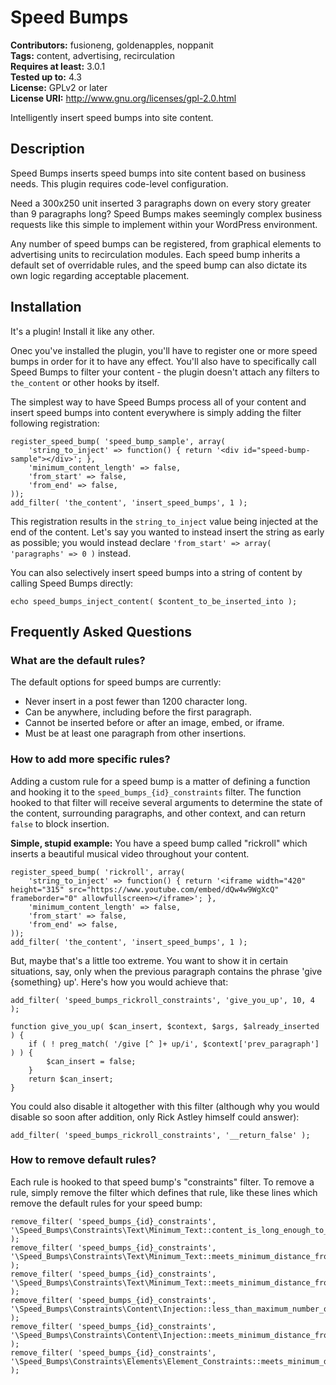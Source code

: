 # Speed Bumps #
**Contributors:** fusioneng, goldenapples, noppanit  
**Tags:** content, advertising, recirculation  
**Requires at least:** 3.0.1  
**Tested up to:** 4.3  
**License:** GPLv2 or later  
**License URI:** http://www.gnu.org/licenses/gpl-2.0.html  

Intelligently insert speed bumps into site content.

## Description ##

Speed Bumps inserts speed bumps into site content based on business needs. This plugin requires code-level configuration.

Need a 300x250 unit inserted 3 paragraphs down on every story greater than 9 paragraphs long? Speed Bumps makes seemingly complex business requests like this simple to implement within your WordPress environment.

Any number of speed bumps can be registered, from graphical elements to advertising units to recirculation modules. Each speed bump inherits a default set of overridable rules, and the speed bump can also dictate its own logic regarding acceptable placement.


## Installation ##

It's a plugin! Install it like any other.

Onec you've installed the plugin, you'll have to register one or more speed bumps in order for it to have any effect. You'll also have to specifically call Speed Bumps to filter your content - the plugin doesn't attach any filters to `the_content` or other hooks by itself.

The simplest way to have Speed Bumps process all of your content and insert speed bumps into content everywhere is simply adding the filter following registration:

```
register_speed_bump( 'speed_bump_sample', array(
	'string_to_inject' => function() { return '<div id="speed-bump-sample"></div>'; },
	'minimum_content_length' => false,
	'from_start' => false,
	'from_end' => false,
));
add_filter( 'the_content', 'insert_speed_bumps', 1 );
```

This registration results in the `string_to_inject` value being injected at the end of the content. Let's say you wanted to instead insert the string as early as possible; you would instead declare `'from_start' => array( 'paragraphs' => 0 )` instead.

You can also selectively insert speed bumps into a string of content by calling Speed Bumps directly:

```
echo speed_bumps_inject_content( $content_to_be_inserted_into );
```

## Frequently Asked Questions ##

### What are the default rules? ###

The default options for speed bumps are currently:

- Never insert in a post fewer than 1200 character long.
- Can be anywhere, including before the first paragraph.
- Cannot be inserted before or after an image, embed, or iframe.
- Must be at least one paragraph from other insertions.

### How to add more specific rules? ###

Adding a custom rule for a speed bump is a matter of defining a function and hooking it to the `speed_bumps_{id}_constraints` filter. The function hooked to that filter will receive several arguments to determine the state of the content, surrounding paragraphs, and other context, and can return `false` to block insertion.

**Simple, stupid example:** You have a speed bump called "rickroll" which inserts a beautiful musical video throughout your content.   

```
register_speed_bump( 'rickroll', array(
	'string_to_inject' => function() { return '<iframe width="420" height="315" src="https://www.youtube.com/embed/dQw4w9WgXcQ" frameborder="0" allowfullscreen></iframe>'; },
	'minimum_content_length' => false,
	'from_start' => false,
	'from_end' => false,
));
add_filter( 'the_content', 'insert_speed_bumps', 1 );
```

But, maybe that's a little too extreme. You want to show it in certain situations, say, only when the previous paragraph contains the phrase 'give {something} up'. Here's how you would achieve that:

```
add_filter( 'speed_bumps_rickroll_constraints', 'give_you_up', 10, 4 );

function give_you_up( $can_insert, $context, $args, $already_inserted ) {
	if ( ! preg_match( '/give [^ ]+ up/i', $context['prev_paragraph'] ) ) {
		$can_insert = false;
	}
	return $can_insert;
}
```

You could also disable it altogether with this filter (although why you would disable so soon after addition, only Rick Astley himself could answer):

```
add_filter( 'speed_bumps_rickroll_constraints', '__return_false' );
```

### How to remove default rules? ###

Each rule is hooked to that speed bump's "constraints" filter. To remove a rule, simply remove the filter which defines that rule, like these lines which remove the default rules for your speed bump:

```
remove_filter( 'speed_bumps_{id}_constraints', '\Speed_Bumps\Constraints\Text\Minimum_Text::content_is_long_enough_to_insert' );
remove_filter( 'speed_bumps_{id}_constraints', '\Speed_Bumps\Constraints\Text\Minimum_Text::meets_minimum_distance_from_start' );
remove_filter( 'speed_bumps_{id}_constraints', '\Speed_Bumps\Constraints\Text\Minimum_Text::meets_minimum_distance_from_end' );
remove_filter( 'speed_bumps_{id}_constraints', '\Speed_Bumps\Constraints\Content\Injection::less_than_maximum_number_of_inserts' );
remove_filter( 'speed_bumps_{id}_constraints', '\Speed_Bumps\Constraints\Content\Injection::meets_minimum_distance_from_other_inserts' );
remove_filter( 'speed_bumps_{id}_constraints', '\Speed_Bumps\Constraints\Elements\Element_Constraints::meets_minimum_distance_from_elements' );
```
